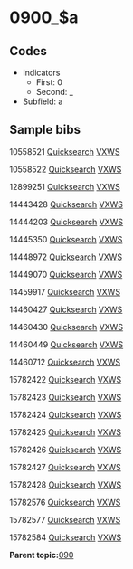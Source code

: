 # 0900\_$a

## Codes

-   Indicators
    -   First: 0
    -   Second: \_
-   Subfield: a

## Sample bibs

10558521 [Quicksearch](https://search.library.yale.edu/catalog/10558521) [VXWS](http://prodorbis.library.yale.edu:7014/vxws/GetHoldingsService?bibId=10558521)

10558522 [Quicksearch](https://search.library.yale.edu/catalog/10558522) [VXWS](http://prodorbis.library.yale.edu:7014/vxws/GetHoldingsService?bibId=10558522)

12899251 [Quicksearch](https://search.library.yale.edu/catalog/12899251) [VXWS](http://prodorbis.library.yale.edu:7014/vxws/GetHoldingsService?bibId=12899251)

14443428 [Quicksearch](https://search.library.yale.edu/catalog/14443428) [VXWS](http://prodorbis.library.yale.edu:7014/vxws/GetHoldingsService?bibId=14443428)

14444203 [Quicksearch](https://search.library.yale.edu/catalog/14444203) [VXWS](http://prodorbis.library.yale.edu:7014/vxws/GetHoldingsService?bibId=14444203)

14445350 [Quicksearch](https://search.library.yale.edu/catalog/14445350) [VXWS](http://prodorbis.library.yale.edu:7014/vxws/GetHoldingsService?bibId=14445350)

14448972 [Quicksearch](https://search.library.yale.edu/catalog/14448972) [VXWS](http://prodorbis.library.yale.edu:7014/vxws/GetHoldingsService?bibId=14448972)

14449070 [Quicksearch](https://search.library.yale.edu/catalog/14449070) [VXWS](http://prodorbis.library.yale.edu:7014/vxws/GetHoldingsService?bibId=14449070)

14459917 [Quicksearch](https://search.library.yale.edu/catalog/14459917) [VXWS](http://prodorbis.library.yale.edu:7014/vxws/GetHoldingsService?bibId=14459917)

14460427 [Quicksearch](https://search.library.yale.edu/catalog/14460427) [VXWS](http://prodorbis.library.yale.edu:7014/vxws/GetHoldingsService?bibId=14460427)

14460430 [Quicksearch](https://search.library.yale.edu/catalog/14460430) [VXWS](http://prodorbis.library.yale.edu:7014/vxws/GetHoldingsService?bibId=14460430)

14460449 [Quicksearch](https://search.library.yale.edu/catalog/14460449) [VXWS](http://prodorbis.library.yale.edu:7014/vxws/GetHoldingsService?bibId=14460449)

14460712 [Quicksearch](https://search.library.yale.edu/catalog/14460712) [VXWS](http://prodorbis.library.yale.edu:7014/vxws/GetHoldingsService?bibId=14460712)

15782422 [Quicksearch](https://search.library.yale.edu/catalog/15782422) [VXWS](http://prodorbis.library.yale.edu:7014/vxws/GetHoldingsService?bibId=15782422)

15782423 [Quicksearch](https://search.library.yale.edu/catalog/15782423) [VXWS](http://prodorbis.library.yale.edu:7014/vxws/GetHoldingsService?bibId=15782423)

15782424 [Quicksearch](https://search.library.yale.edu/catalog/15782424) [VXWS](http://prodorbis.library.yale.edu:7014/vxws/GetHoldingsService?bibId=15782424)

15782425 [Quicksearch](https://search.library.yale.edu/catalog/15782425) [VXWS](http://prodorbis.library.yale.edu:7014/vxws/GetHoldingsService?bibId=15782425)

15782426 [Quicksearch](https://search.library.yale.edu/catalog/15782426) [VXWS](http://prodorbis.library.yale.edu:7014/vxws/GetHoldingsService?bibId=15782426)

15782427 [Quicksearch](https://search.library.yale.edu/catalog/15782427) [VXWS](http://prodorbis.library.yale.edu:7014/vxws/GetHoldingsService?bibId=15782427)

15782428 [Quicksearch](https://search.library.yale.edu/catalog/15782428) [VXWS](http://prodorbis.library.yale.edu:7014/vxws/GetHoldingsService?bibId=15782428)

15782576 [Quicksearch](https://search.library.yale.edu/catalog/15782576) [VXWS](http://prodorbis.library.yale.edu:7014/vxws/GetHoldingsService?bibId=15782576)

15782577 [Quicksearch](https://search.library.yale.edu/catalog/15782577) [VXWS](http://prodorbis.library.yale.edu:7014/vxws/GetHoldingsService?bibId=15782577)

15782584 [Quicksearch](https://search.library.yale.edu/catalog/15782584) [VXWS](http://prodorbis.library.yale.edu:7014/vxws/GetHoldingsService?bibId=15782584)

**Parent topic:**[090](../../tags/090/090.md)

